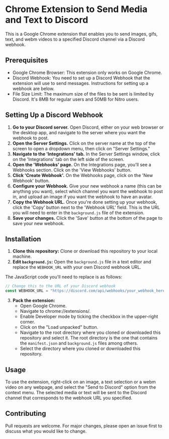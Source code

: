 # Chrome Extension to Send Media and Text to Discord

This is a Google Chrome extension that enables you to send images, gifs, text, and webm videos to a specified Discord channel via a Discord webhook.

## Prerequisites

- Google Chrome Browser: This extension only works on Google Chrome.
- Discord Webhook: You need to set up a Discord Webhook that the extension will use to send messages. Instructions for setting up a webhook are below.
- File Size Limit: The maximum size of the files to be sent is limited by Discord. It's 8MB for regular users and 50MB for Nitro users.

## Setting Up a Discord Webhook

1. **Go to your Discord server.** Open Discord, either on your web browser or the desktop app, and navigate to the server where you want the webhook to post.
2. **Open the Server Settings.** Click on the server name at the top of the screen to open a dropdown menu, then click on "Server Settings."
3. **Navigate to the 'Integrations' tab.** In the Server Settings window, click on the 'Integrations' tab on the left side of the screen.
4. **Open the 'Webhooks' page.** On the Integrations page, you'll see a Webhooks section. Click on the 'View Webhooks' button.
5. **Click 'Create Webhook'.** On the Webhooks page, click on the 'New Webhook' button.
6. **Configure your Webhook.** Give your new webhook a name (this can be anything you want), select which channel you want the webhook to post in, and upload an image if you want the webhook to have an avatar.
7. **Copy the Webhook URL.** Once you're done setting up your webhook, click the 'Copy' button next to the 'Webhook URL' field. This is the URL you will need to enter in the `background.js` file of the extension.
8. **Save your changes.** Click the 'Save' button at the bottom of the page to save your new webhook.


## Installation

1. **Clone this repository:** Clone or download this repository to your local machine.
2. **Edit `background.js`:** Open the `background.js` file in a text editor and replace the `WEBHOOK_URL` with your own Discord webhook URL. 


The JavaScript code you'll need to replace is as follows:

```javascript
// Change this to the URL of your Discord webhook
const WEBHOOK_URL = "https://discord.com/api/webhooks/your_webhook_here";
```

3. **Pack the extension:**
   - Open Google Chrome.
   - Navigate to chrome://extensions/.
   - Enable Developer mode by ticking the checkbox in the upper-right corner.
   - Click on the "Load unpacked" button.
   - Navigate to the root directory where you cloned or downloaded this repository and select it. The root directory is the one that contains the `manifest.json` and `background.js` files among others.
   - Select the directory where you cloned or downloaded this repository.
   
## Usage

To use the extension, right-click on an image, a text selection or a webm video on any webpage, and select the "Send to Discord" option from the context menu. The selected media or text will be sent to the Discord channel that corresponds to the webhook URL you specified.

## Contributing

Pull requests are welcome. For major changes, please open an issue first to discuss what you would like to change.
